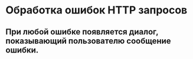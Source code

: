 # Обработка ошибок HTTP запросов
## При любой ошибке появляется диалог, показывающий пользователю сообщение ошибки.
